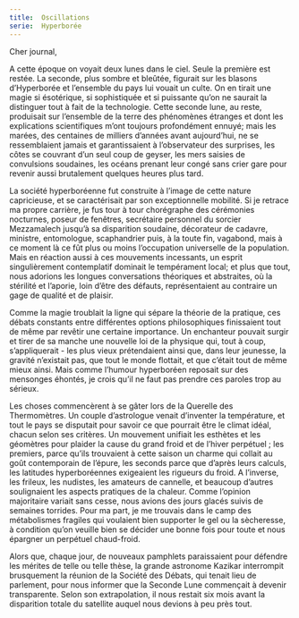 ```yaml
---
title:  Oscillations
serie:  Hyperborée
---
```

Cher journal,


A cette époque on voyait deux lunes dans le ciel. Seule la première est restée.
La seconde, plus sombre et bleûtée, figurait sur les blasons d’Hyperborée et
l’ensemble du pays lui vouait un culte. On en tirait une magie si ésotérique,
si sophistiquée et si puissante qu’on ne saurait la distinguer tout à fait de
la technologie. Cette seconde lune, au reste, produisait sur l’ensemble de la
terre des phénomènes étranges et dont les explications scientifiques m’ont
toujours profondément ennuyé; mais les marées, des centaines de milliers
d’années avant aujourd’hui, ne se ressemblaient jamais et garantissaient à
l’observateur des surprises, les côtes se couvrant d’un seul coup de geyser,
les mers saisies de convulsions soudaines, les océans prenant leur congé sans
crier gare pour revenir aussi brutalement quelques heures plus tard.

La société hyperboréenne fut construite à l’image de cette nature capricieuse,
et se caractérisait par son exceptionnelle mobilité. Si je retrace ma propre
carrière, je fus tour à tour chorégraphe des cérémonies nocturnes, poseur de
fenêtres, secrétaire personnel du sorcier Mezzamalech jusqu’à sa disparition
soudaine, décorateur de cadavre, ministre, entomologue, scaphandrier puis, à la
toute fin, vagabond, mais à ce moment là ce fût plus ou moins l’occupation
universelle de la population. Mais en réaction aussi à ces mouvements
incessants, un esprit singulièrement contemplatif dominait le tempérament
local; et plus que tout, nous adorions les longues conversations théoriques et
abstraites, où la stérilité et l’aporie, loin d’être des défauts,
représentaient au contraire un gage de qualité et de plaisir.

Comme la magie troublait la ligne qui sépare la théorie de la pratique, ces
débats constants entre différentes options philosophiques finissaient tout de
même par revêtir une certaine importance. Un enchanteur pouvait surgir et tirer
de sa manche une nouvelle loi de la physique qui, tout à coup, s’appliquerait -
les plus vieux prétendaient ainsi que, dans leur jeunesse, la gravité
n’existait pas, que tout le monde flottait, et que c’était tout de même mieux
ainsi. Mais comme l’humour hyperboréen reposait sur des mensonges éhontés, je
crois qu’il ne faut pas prendre ces paroles trop au sérieux.

Les choses commencèrent à se gâter lors de la Querelle des Thermomètres. Un
couple d’astrologue venait d’inventer la température, et tout le pays se
disputait pour savoir ce que pourrait être le climat idéal, chacun selon ses
critères. Un mouvement unifiait les esthètes et les géomètres pour plaider la
cause du grand froid et de l’hiver perpétuel ; les premiers, parce qu’ils
trouvaient à cette saison un charme qui collait au goût contemporain de
l’épure, les seconds parce que d’après leurs calculs, les latitudes
hyperboréennes exigeaient les rigueurs du froid. A l’inverse, les frileux, les
nudistes, les amateurs de cannelle, et beaucoup d’autres soulignaient les
aspects pratiques de la chaleur. Comme l’opinion majoritaire variait sans
cesse, nous avions des jours glacés suivis de semaines torrides. Pour ma part,
je me trouvais dans le camp des métabolismes fragiles qui voulaient bien
supporter le gel ou la sècheresse, à condition qu’on veuille bien se décider
une bonne fois pour toute et nous épargner un perpétuel chaud-froid.

Alors que, chaque jour, de nouveaux pamphlets paraissaient pour défendre les
mérites de telle ou telle thèse, la grande astronome Kazikar interrompit
brusquement la réunion de la Société des Débats, qui tenait lieu de parlement,
pour nous informer que la Seconde Lune commençait à devenir transparente. Selon
son extrapolation, il nous restait six mois avant la disparition totale du
satellite auquel nous devions à peu près tout.
